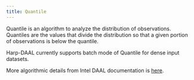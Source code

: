 ```yaml
---
title: Quantile 
---
```


Quantile is an algorithm to analyze the distribution of observations. Quantiles are the values that divide the distribution so that a given portion of observations is below the quantile.

Harp-DAAL currently supports batch mode of Quantile for dense input datasets.

More algorithmic details from Intel DAAL documentation is [here](https://software.intel.com/en-us/daal-programming-guide-details-1).
